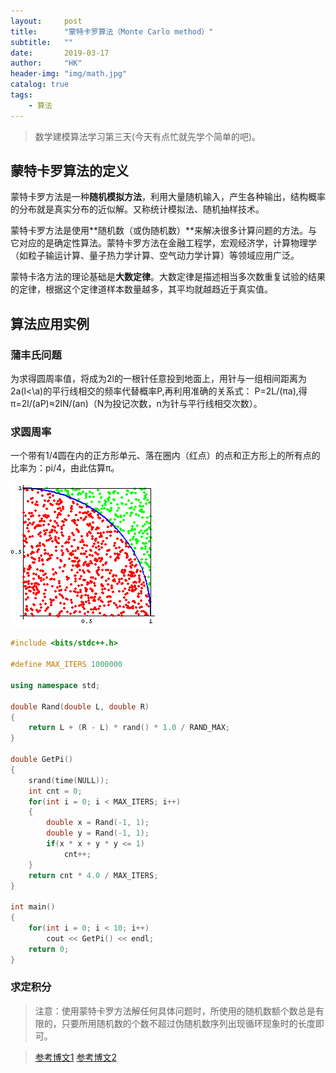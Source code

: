```yaml
---
layout:     post
title:      "蒙特卡罗算法（Monte Carlo method）"
subtitle:   ""
date:       2019-03-17
author:     "HK"
header-img: "img/math.jpg"
catalog: true
tags:
    - 算法
---
```


> 数学建模算法学习第三天(今天有点忙就先学个简单的吧)。

## 蒙特卡罗算法的定义

蒙特卡罗方法是一种**随机模拟方法**，利用大量随机输入，产生各种输出，结构概率的分布就是真实分布的近似解。又称统计模拟法、随机抽样技术。

蒙特卡罗方法是使用**随机数（或伪随机数）**来解决很多计算问题的方法。与它对应的是确定性算法。蒙特卡罗方法在金融工程学，宏观经济学，计算物理学（如粒子输运计算、量子热力学计算、空气动力学计算）等领域应用广泛。

蒙特卡洛方法的理论基础是**大数定律**。大数定律是描述相当多次数重复试验的结果的定律，根据这个定律道样本数量越多，其平均就越趋近于真实值。

## 算法应用实例

### 蒲丰氏问题

为求得圆周率值，将成为2l的一根针任意投到地面上，用针与一组相间距离为2a(l<\a)的平行线相交的频率代替概率P,再利用准确的关系式：
P=2L/(πa),得π=2l/(aP)≈2lN/(an)（N为投记次数，n为针与平行线相交次数）。

### 求圆周率

一个带有1/4圆在内的正方形单元、落在圈内（红点）的点和正方形上的所有点的比率为：pi/4，由此估算π。

![等待网络加载图片···](https://github.com/Hkaren78/Hkaren78.github.io/raw/master/img/in-post/MonteCarlo/circlepi.png)

```c++
#include <bits/stdc++.h>

#define MAX_ITERS 1000000

using namespace std;

double Rand(double L, double R)
{
    return L + (R - L) * rand() * 1.0 / RAND_MAX;
}

double GetPi()
{
    srand(time(NULL));
    int cnt = 0;
    for(int i = 0; i < MAX_ITERS; i++)
    {
        double x = Rand(-1, 1);
        double y = Rand(-1, 1);
        if(x * x + y * y <= 1)
            cnt++;
    }
    return cnt * 4.0 / MAX_ITERS;
}

int main()
{
    for(int i = 0; i < 10; i++)
        cout << GetPi() << endl;
    return 0;
}
```
### 求定积分



> 注意：使用蒙特卡罗方法解任何具体问题时，所使用的随机数额个数总是有限的，只要所用随机数的个数不超过伪随机数序列出现循环现象时的长度即可。

> [参考博文1](http://www.cnblogs.com/ECJTUACM-873284962/p/6892022.html)
> [参考博文2](https://cosx.org/2010/03/monte-carlo-method-to-compute-integration)
